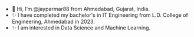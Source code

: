 - 👋 Hi, I’m @jayparmar88 from Ahmedabad, Gujarat, India.
- ✨ I have completed my bachelor's in IT Engineering from L.D. College of Engineering, Ahmedabad in 2023.
- ✨ I am interested in Data Science and Machine Learning.
